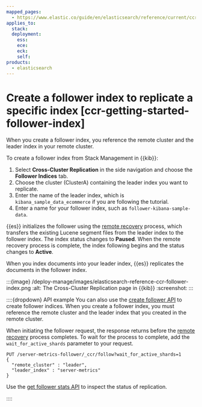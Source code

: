 ```yaml
---
mapped_pages:
  - https://www.elastic.co/guide/en/elasticsearch/reference/current/ccr-getting-started-follower-index.html
applies_to:
  stack:
  deployment:
    ess:
    ece:
    eck:
    self:
products:
  - elasticsearch
---
```


# Create a follower index to replicate a specific index [ccr-getting-started-follower-index]

When you create a follower index, you reference the remote cluster and the leader index in your remote cluster.

To create a follower index from Stack Management in {{kib}}:

1. Select **Cross-Cluster Replication** in the side navigation and choose the **Follower Indices** tab.
2. Choose the cluster (ClusterA) containing the leader index you want to replicate.
3. Enter the name of the leader index, which is `kibana_sample_data_ecommerce` if you are following the tutorial.
4. Enter a name for your follower index, such as `follower-kibana-sample-data`.

{{es}} initializes the follower using the [remote recovery](../cross-cluster-replication.md#ccr-remote-recovery) process, which transfers the existing Lucene segment files from the leader index to the follower index. The index status changes to **Paused**. When the remote recovery process is complete, the index following begins and the status changes to **Active**.

When you index documents into your leader index, {{es}} replicates the documents in the follower index.

:::{image} /deploy-manage/images/elasticsearch-reference-ccr-follower-index.png
:alt: The Cross-Cluster Replication page in {{kib}}
:screenshot:
:::

::::{dropdown} API example
You can also use the [create follower API](https://www.elastic.co/docs/api/doc/elasticsearch/operation/operation-ccr-follow) to create follower indices. When you create a follower index, you must reference the remote cluster and the leader index that you created in the remote cluster.

When initiating the follower request, the response returns before the [remote recovery](../cross-cluster-replication.md#ccr-remote-recovery) process completes. To wait for the process to complete, add the `wait_for_active_shards` parameter to your request.

```console
PUT /server-metrics-follower/_ccr/follow?wait_for_active_shards=1
{
  "remote_cluster" : "leader",
  "leader_index" : "server-metrics"
}
```

Use the [get follower stats API](https://www.elastic.co/docs/api/doc/elasticsearch/operation/operation-ccr-follow-stats) to inspect the status of replication.

::::


